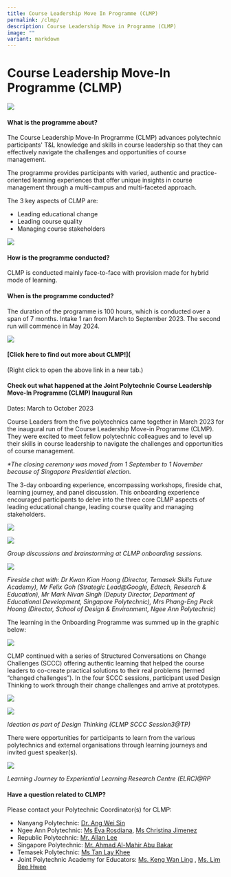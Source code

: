 ```yaml
---
title: Course Leadership Move In Programme (CLMP)
permalink: /clmp/
description: Course Leadership Move in Programme (CLMP)
image: ""
variant: markdown
---
```

# Course Leadership Move-In Programme (CLMP)

![](/images/53753385_ml.jpg)

#### What is the programme about?

The Course Leadership Move-In Programme (CLMP) advances polytechnic participants' T&L knowledge and skills in course leadership so that they can effectively navigate the challenges and opportunities of course management.

The programme provides participants with varied, authentic and practice-oriented learning experiences that offer unique insights in course management through a multi-campus and multi-faceted approach.

The 3 key aspects of CLMP are:
* Leading educational change
* Leading course quality
* Managing course stakeholders

![](/images/microsoftteams-image%20(6).png)

#### How is the programme conducted?

CLMP is conducted mainly face-to-face with provision made for hybrid mode of learning.

#### When is the programme conducted?

The duration of the programme is 100 hours, which is conducted over a span of 7 months. Intake 1 ran from March to September 2023. The second run will commence in May 2024. 

![](/images/microsoftteams-image%20(7).png)

#### [Click here to find out more about CLMP!]([](/files/clmp%20programme%20information_%20nov%202023.pdf)
(Right click to open the above link in a new tab.)

#### Check out what happened at the Joint Polytechnic Course Leadership Move-In Programme (CLMP) Inaugural Run 

Dates: March to October 2023

Course Leaders from the five polytechnics came together in March 2023 for the inaugural run of the Course Leadership Move-in Programme (CLMP). They were excited to meet fellow polytechnic colleagues and to level up their skills in course leadership to navigate the challenges and opportunities of course management. 


_*The closing ceremony was moved from 1 September to 1 November because of Singapore Presidential election._

The 3-day onboarding experience, encompassing workshops, fireside chat, learning journey, and panel discussion. This onboarding experience encouraged participants to delve into the three core CLMP aspects of leading educational change, leading course quality and managing stakeholders. 

![](/images/clmpupdate081123-1.png)

![](/images/clmpupdate081123-2.png)

_Group discussions and brainstorming at CLMP onboarding sessions._

![](/images/clmpupdate081123-3.png)

_Fireside chat with: Dr Kwan Kian Hoong (Director, Temasek Skills Future Academy), Mr Felix Goh (Strategic Lead@Google, Edtech, Research & Education), Mr Mark Nivan Singh (Deputy Director, Department of Educational Development, Singapore Polytechnic), Mrs Phang-Eng Peck Hoong (Director, School of Design & Environment, Ngee Ann Polytechnic)_

The learning in the Onboarding Programme was summed up in the graphic below: 

![](/images/clmpupdate081123-4.png)

CLMP continued with a series of Structured Conversations on Change Challenges (SCCC) offering authentic learning that helped the course leaders to co-create practical solutions to their real problems (termed “changed challenges”). In the four SCCC sessions, participant used Design Thinking to work through their change challenges and arrive at prototypes. 

![](/images/clmpupdate081123-5.png)

![](/images/clmpupdate081123-6.png)

_Ideation as part of Design Thinking (CLMP SCCC Session3@TP)_

There were opportunities for participants to learn from the various polytechnics and external organisations through learning journeys and invited guest speaker(s).
 
 ![](/images/clmpupdate081123-7.png)
 
_Learning Journey to Experiential Learning Research Centre (ELRC)@RP_


#### Have a question related to CLMP?

Please contact your Polytechnic Coordinator(s) for CLMP:

* Nanyang Polytechnic: [Dr. Ang Wei Sin](mailto:ang_wei_sin@nyp.edu.sg)
* Ngee Ann Polytechnic: [Ms Eva Rosdiana](mailto:eva_rosdiana@np.edu.sg), [Ms Christina Jimenez](mailto:christina_jimenez@np.edu.sg)
* Republic Polytechnic: [Mr. Allan Lee](mailto:allan_lee@rp.edu.sg)
* Singapore Polytechnic: [Mr. Ahmad Al-Mahir Abu Bakar](mailto:ahmad_al-mahir_abu_bakar@sp.edu.sg)
* Temasek Polytechnic: [Ms Tan Lay Khee](mailto:tan_lay_khee@tp.edu.sg)
* Joint Polytechnic Academy for Educators: [Ms. Keng Wan Ling](mailto:keng_wan_ling@tp.edu.sg) , [Ms. Lim Bee Hwee](mailto:lim_bee_hwee@rp.edu.sg)